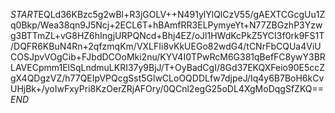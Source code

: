 $START$EQLd36KBzc5g2wBl+R3jGOLV++N491ylYlQlCzV55/gAEXTCGcgUu1Zq0Bkp/Wea38qn9J5Ncj+2ECL6T+hBAmfRR3ELPymyeYt+N77ZBGzhP3Yzwg3BTTmZL+vG8HZ6hIngjURPQNcd+Bhj4EZ/oJl1HWdKcPkZ5YCI3f0rk9FS1T/DQFR6KBuN4Rn+2qfzmqKm/VXLFIi8vKkUEGo82wdG4/tCNrFbCQUa4ViUCOSJpvVOgCib+FJbdDCOoMki2nu/KYV4I0TPwRcM6G381qBefFC8ywY3BRLAVECpmm1ElSqLndmuLKRI37y9BjJ/T+OyBadCgI/8Gd37EKQXFeio90E5ccZgX4QDgzVZ/h77QEIpVPQcgSst5GlwCLoOQDDLfw7djpeJ/Iq4y6B7BoH6kCvUHjBk+/yoIwFxyPri8KzOerZRjAFOry/0QCnl2egG25oDL4XgMoDqgSfZKQ==$END$